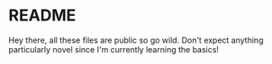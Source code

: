 # README #
Hey there, all these files are public so go wild. Don't expect anything particularly novel since
I'm currently learning the basics!

